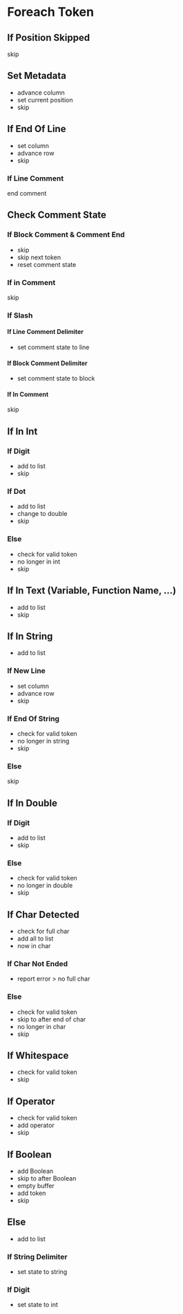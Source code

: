 # Foreach Token

## If Position Skipped
skip

## Set Metadata
- advance column
- set current position
- skip

## If End Of Line
- set column
- advance row
- skip

### If Line Comment							
end comment

## Check Comment State

### If Block Comment & Comment End
- skip
- skip next token
- reset comment state

### If in Comment
skip

### If Slash

#### If Line Comment Delimiter
- set comment state to line

#### If Block Comment Delimiter
- set comment state to block

#### If In Comment
skip

## If In Int

### If Digit
- add to list
- skip

### If Dot
- add to list
- change to double
- skip 

### Else
- check for valid token
- no longer in int
- skip

## If In Text (Variable, Function Name, ...)
- add to list
- skip

## If In String
- add to list

### If New Line
- set column
- advance row
- skip

### If End Of String
- check for valid token
- no longer in string
- skip

### Else
skip

## If In Double

### If Digit
- add to list
- skip

### Else
- check for valid token
- no longer in double
- skip

## If Char Detected
- check for full char
- add all to list
- now in char

### If Char Not Ended
- report error > no full char

### Else
- check for valid token
- skip to after end of char
- no longer in char
- skip

## If Whitespace
- check for valid token
- skip

## If Operator
- check for valid token
- add operator
- skip

## If Boolean
- add Boolean
- skip to after Boolean
- empty buffer
- add token
- skip

## Else
- add to list

### If String Delimiter
- set state to string

### If Digit
- set state to int
